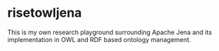risetowljena
============

This is my own research playground surrounding Apache Jena and its implementation in OWL and RDF based ontology management.
